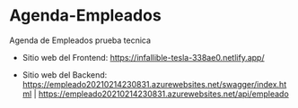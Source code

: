 # Agenda-Empleados
Agenda de Empleados prueba tecnica

- Sitio web del Frontend: https://infallible-tesla-338ae0.netlify.app/

- Sitio web del Backend: https://empleado20210214230831.azurewebsites.net/swagger/index.html | https://empleado20210214230831.azurewebsites.net/api/empleado
